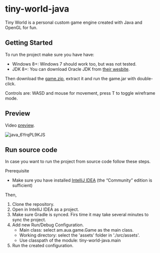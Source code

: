 # tiny-world-java
Tiny World is a personal custom game engine created with Java and OpenGL for fun.

## Getting Started

To run the project make sure you have have:
* Windows 8+: Windows 7 should work too, but was not tested.
* JDK 8+: You can download Oracle JDK from [their wesbite](https://www.oracle.com/java/technologies/javase/javase8-archive-downloads.html).

Then download the [game.zip](https://github.com/TheSenPie/tiny-world-java/blob/master/game.zip), extract it and run the game.jar with double-click.

Controls are: WASD and mouse for movement, press T to toggle wireframe mode. 

## Preview
Video [preview](https://youtu.be/hA-29bpJ4Bc).

![java_6YrqPL9KJS](https://user-images.githubusercontent.com/20699484/211156030-a2cfa780-3aa9-44d3-8793-5c02d4987058.jpg)

## Run source code
In case you want to run the project from source code follow these steps.

Prerequisite
* Make sure you have installed [IntelliJ IDEA](https://www.jetbrains.com/idea/download/) (the “Community” edition is sufficient)

Then,
1. Clone the repository.
2. Open in IntelliJ IDEA as a project.
3. Make sure Gradle is synced. Firs time it may take several minutes to sync the project.
4. Add new Run/Debug Configuration. 
    * Main class: select am.aua.game.Game as the main class.
    * Working directory: select the 'assets' folder in './src/assets'.
    * Use classpath of the module: tiny-world-java.main
5. Run the created configuration.
